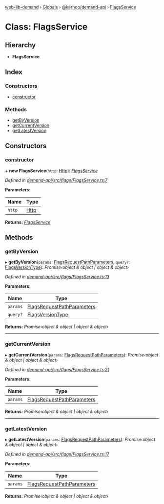 [web-lib-demand](../README.md) › [Globals](../globals.md) › [@karhoo/demand-api](../modules/_karhoo_demand_api.md) › [FlagsService](_karhoo_demand_api.flagsservice.md)

# Class: FlagsService

## Hierarchy

* **FlagsService**

## Index

### Constructors

* [constructor](_karhoo_demand_api.flagsservice.md#constructor)

### Methods

* [getByVersion](_karhoo_demand_api.flagsservice.md#getbyversion)
* [getCurrentVersion](_karhoo_demand_api.flagsservice.md#getcurrentversion)
* [getLatestVersion](_karhoo_demand_api.flagsservice.md#getlatestversion)

## Constructors

###  constructor

\+ **new FlagsService**(`http`: [Http](../interfaces/_karhoo_demand_api.http.md)): *[FlagsService](_karhoo_demand_api.flagsservice.md)*

*Defined in [demand-api/src/flags/FlagsService.ts:7](https://github.com/karhoo/web-lib-demand/blob/e2b078c/packages/demand-api/src/flags/FlagsService.ts#L7)*

**Parameters:**

Name | Type |
------ | ------ |
`http` | [Http](../interfaces/_karhoo_demand_api.http.md) |

**Returns:** *[FlagsService](_karhoo_demand_api.flagsservice.md)*

## Methods

###  getByVersion

▸ **getByVersion**(`params`: [FlagsRequestPathParameters](../modules/_karhoo_demand_api.md#flagsrequestpathparameters), `query?`: [FlagsVersionType](../modules/_karhoo_demand_api.md#flagsversiontype)): *Promise‹object & object | object & object›*

*Defined in [demand-api/src/flags/FlagsService.ts:13](https://github.com/karhoo/web-lib-demand/blob/e2b078c/packages/demand-api/src/flags/FlagsService.ts#L13)*

**Parameters:**

Name | Type |
------ | ------ |
`params` | [FlagsRequestPathParameters](../modules/_karhoo_demand_api.md#flagsrequestpathparameters) |
`query?` | [FlagsVersionType](../modules/_karhoo_demand_api.md#flagsversiontype) |

**Returns:** *Promise‹object & object | object & object›*

___

###  getCurrentVersion

▸ **getCurrentVersion**(`params`: [FlagsRequestPathParameters](../modules/_karhoo_demand_api.md#flagsrequestpathparameters)): *Promise‹object & object | object & object›*

*Defined in [demand-api/src/flags/FlagsService.ts:21](https://github.com/karhoo/web-lib-demand/blob/e2b078c/packages/demand-api/src/flags/FlagsService.ts#L21)*

**Parameters:**

Name | Type |
------ | ------ |
`params` | [FlagsRequestPathParameters](../modules/_karhoo_demand_api.md#flagsrequestpathparameters) |

**Returns:** *Promise‹object & object | object & object›*

___

###  getLatestVersion

▸ **getLatestVersion**(`params`: [FlagsRequestPathParameters](../modules/_karhoo_demand_api.md#flagsrequestpathparameters)): *Promise‹object & object | object & object›*

*Defined in [demand-api/src/flags/FlagsService.ts:17](https://github.com/karhoo/web-lib-demand/blob/e2b078c/packages/demand-api/src/flags/FlagsService.ts#L17)*

**Parameters:**

Name | Type |
------ | ------ |
`params` | [FlagsRequestPathParameters](../modules/_karhoo_demand_api.md#flagsrequestpathparameters) |

**Returns:** *Promise‹object & object | object & object›*
